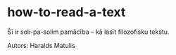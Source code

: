# how-to-read-a-text

Šī ir soli-pa-solim pamācība – kā lasīt filozofisku tekstu.

Autors: Haralds Matulis
